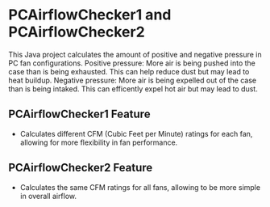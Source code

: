 # PCAirflowChecker1 and PCAirflowChecker2
This Java project calculates the amount of positive and negative pressure in PC fan configurations.
Positive pressure: More air is being pushed into the case than is being exhausted. This can help reduce dust but may lead to heat buildup. 
Negative pressure: More air is being expelled out of the case than is being intaked. This can efficently expel hot air but may lead to dust.

## PCAirflowChecker1 Feature
- Calculates different CFM (Cubic Feet per Minute) ratings for each fan, allowing for more flexibility in fan performance. 

## PCAirflowChecker2 Feature
- Calculates the same CFM ratings for all fans, allowing to be more simple in overall airflow.
